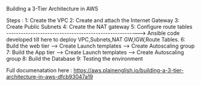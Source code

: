Building a 3-Tier Architecture in AWS

Steps :
1: Create the VPC
2: Create and attach the Internet Gateway
3: Create Public Subnets
4: Create the NAT gateway
5: Configure route tables
-------------------------------------------------------> Ansible code developed till here to deploy VPC,Subnets,NAT GW,IGW,Route Tables.
6: Build the web tier
--> Create Launch templates
--> Create Autoscaling group
7: Build the App tier
--> Create Launch templates
--> Create Autoscaling group
8: Build the Database
9: Testing the environment

Full documenatation here : https://aws.plainenglish.io/building-a-3-tier-architecture-in-aws-dfcb93047a19
